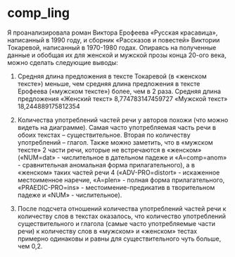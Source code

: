 # comp_ling

Я проанализировала роман Виктора Ерофеева «Русская красавица», написанный в 1990 году, и сборник «Рассказов и повестей» Виктории Токаревой, написанный в 1970-1980 годах. Опираясь на полученные данные и обобщая их для женской и мужской прозы конца 20-ого века, можно сделать следующие выводы:

1.	Средняя длина предложения в тексте Токаревой (в «женском тексте») меньше, чем средняя длина предложения в тексте Ерофеева («мужском тексте») более, чем в 2 раза.
Средняя длина предложения
  «Женский текст»	8,774783147459727
  «Мужской текст»	18,244889175812354

2.	Количества употреблений частей речи у авторов похожи (что можно видеть на диаграмме). Самая часто употребляемая часть речи в обоих текстах – существительное. Вторая по количеству употреблений – глагол. Также можно заметить, что в «мужском тексте» 2 части речи, которые не встречаются в «женском» («NUM=dat» - числительное в дательном падеже и «A=comp=anom» - сравнительная аномальная форма прилагательного), а в «женском» таких частей речи 4 («ADV-PRO=distort» - искаженное местоименное наречие, «A=plen» - полная форма прилагательного, «PRAEDIC-PRO=ins» - местоимение-предикатив в творительном падеже и «NUM» - числительное).

3.	После подсчета отношений количества употреблений частей речи к количеству слов в текстах оказалось, что количество употреблений существительного и глагола (самые часто употребляемые части речи) к количеству слов в «мужском» и «женском» тестах примерно одинаковы и равны для существительного чуть больше, чем 0,2. 
 
 
